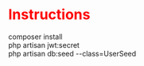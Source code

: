 <h1 style="color: red">Instructions</h1>

composer install
<br>
php artisan jwt:secret
<br>
php artisan db:seed --class=UserSeed
